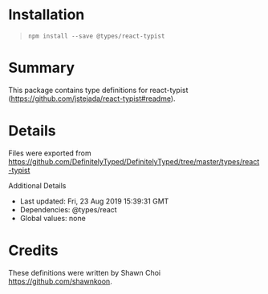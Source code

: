 # Installation
> `npm install --save @types/react-typist`

# Summary
This package contains type definitions for react-typist (https://github.com/jstejada/react-typist#readme).

# Details
Files were exported from https://github.com/DefinitelyTyped/DefinitelyTyped/tree/master/types/react-typist

Additional Details
 * Last updated: Fri, 23 Aug 2019 15:39:31 GMT
 * Dependencies: @types/react
 * Global values: none

# Credits
These definitions were written by Shawn Choi <https://github.com/shawnkoon>.

